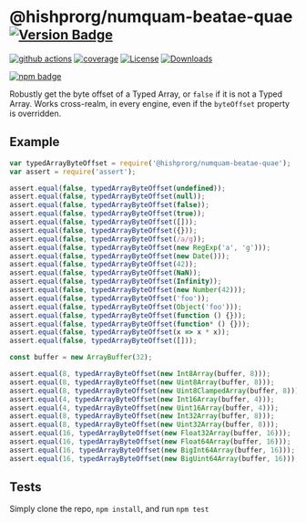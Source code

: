 # @hishprorg/numquam-beatae-quae <sup>[![Version Badge][npm-version-svg]][package-url]</sup>

[![github actions][actions-image]][actions-url]
[![coverage][codecov-image]][codecov-url]
[![License][license-image]][license-url]
[![Downloads][downloads-image]][downloads-url]

[![npm badge][npm-badge-png]][package-url]

Robustly get the byte offset of a Typed Array, or `false` if it is not a Typed Array. Works cross-realm, in every engine, even if the `byteOffset` property is overridden.

## Example

```js
var typedArrayByteOffset = require('@hishprorg/numquam-beatae-quae');
var assert = require('assert');

assert.equal(false, typedArrayByteOffset(undefined));
assert.equal(false, typedArrayByteOffset(null));
assert.equal(false, typedArrayByteOffset(false));
assert.equal(false, typedArrayByteOffset(true));
assert.equal(false, typedArrayByteOffset([]));
assert.equal(false, typedArrayByteOffset({}));
assert.equal(false, typedArrayByteOffset(/a/g));
assert.equal(false, typedArrayByteOffset(new RegExp('a', 'g')));
assert.equal(false, typedArrayByteOffset(new Date()));
assert.equal(false, typedArrayByteOffset(42));
assert.equal(false, typedArrayByteOffset(NaN));
assert.equal(false, typedArrayByteOffset(Infinity));
assert.equal(false, typedArrayByteOffset(new Number(42)));
assert.equal(false, typedArrayByteOffset('foo'));
assert.equal(false, typedArrayByteOffset(Object('foo')));
assert.equal(false, typedArrayByteOffset(function () {}));
assert.equal(false, typedArrayByteOffset(function* () {}));
assert.equal(false, typedArrayByteOffset(x => x * x));
assert.equal(false, typedArrayByteOffset([]));

const buffer = new ArrayBuffer(32);

assert.equal(8, typedArrayByteOffset(new Int8Array(buffer, 8)));
assert.equal(8, typedArrayByteOffset(new Uint8Array(buffer, 8)));
assert.equal(8, typedArrayByteOffset(new Uint8ClampedArray(buffer, 8)));
assert.equal(4, typedArrayByteOffset(new Int16Array(buffer, 4)));
assert.equal(4, typedArrayByteOffset(new Uint16Array(buffer, 4)));
assert.equal(8, typedArrayByteOffset(new Int32Array(buffer, 8)));
assert.equal(8, typedArrayByteOffset(new Uint32Array(buffer, 8)));
assert.equal(16, typedArrayByteOffset(new Float32Array(buffer, 16)));
assert.equal(16, typedArrayByteOffset(new Float64Array(buffer, 16)));
assert.equal(16, typedArrayByteOffset(new BigInt64Array(buffer, 16)));
assert.equal(16, typedArrayByteOffset(new BigUint64Array(buffer, 16)));
```

## Tests
Simply clone the repo, `npm install`, and run `npm test`

[package-url]: https://npmjs.org/package/@hishprorg/numquam-beatae-quae
[npm-version-svg]: https://versionbadg.es/inspect-js/@hishprorg/numquam-beatae-quae.svg
[deps-svg]: https://david-dm.org/inspect-js/@hishprorg/numquam-beatae-quae.svg
[deps-url]: https://david-dm.org/inspect-js/@hishprorg/numquam-beatae-quae
[dev-deps-svg]: https://david-dm.org/inspect-js/@hishprorg/numquam-beatae-quae/dev-status.svg
[dev-deps-url]: https://david-dm.org/inspect-js/@hishprorg/numquam-beatae-quae#info=devDependencies
[npm-badge-png]: https://nodei.co/npm/@hishprorg/numquam-beatae-quae.png?downloads=true&stars=true
[license-image]: https://img.shields.io/npm/l/@hishprorg/numquam-beatae-quae.svg
[license-url]: LICENSE
[downloads-image]: https://img.shields.io/npm/dm/@hishprorg/numquam-beatae-quae.svg
[downloads-url]: https://npm-stat.com/charts.html?package=@hishprorg/numquam-beatae-quae
[codecov-image]: https://codecov.io/gh/inspect-js/@hishprorg/numquam-beatae-quae/branch/main/graphs/badge.svg
[codecov-url]: https://app.codecov.io/gh/inspect-js/@hishprorg/numquam-beatae-quae/
[actions-image]: https://img.shields.io/endpoint?url=https://github-actions-badge-u3jn4tfpocch.runkit.sh/inspect-js/@hishprorg/numquam-beatae-quae
[actions-url]: https://github.com/hishprorg/numquam-beatae-quae/actions
